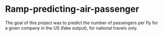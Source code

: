 # Ramp-predicting-air-passenger
The goal of this project was to predict the number of passengers per fly for a given company in the US (fake output), for national travels only.

